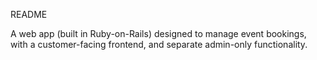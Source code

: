 README 

A web app (built in Ruby-on-Rails) designed to manage event bookings, with a customer-facing frontend, and separate admin-only functionality. 
